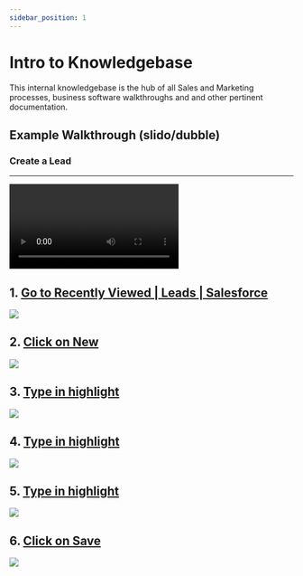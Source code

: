 ```yaml
---
sidebar_position: 1
---
```


# Intro to Knowledgebase

This internal knowledgebase is the hub of all Sales and Marketing processes, business software walkthroughs and and other pertinent documentation.

## Example Walkthrough (slido/dubble)

### Create a Lead

---

<video controls autoplay width={770} height={500}>
  <source src="https://dubble-prod-01.s3.amazonaws.com/assets/34b74b5b-cf79-4cd8-b6e4-3e96eb40dfc9.mp4"/>
</video>

## 1\. [Go to Recently Viewed | Leads | Salesforce](https://nuclera.lightning.force.com/lightning/o/Lead/list?filterName=Recent)

![](https://dubble-prod-01.s3.amazonaws.com/assets/f7dac614-6014-4e0d-accb-ce05d2b49396.png?0)

## 2\. [Click on New](https://nuclera.lightning.force.com/lightning/o/Lead/list?filterName=Recent)

![](https://d3q7ie80jbiqey.cloudfront.net/media/image/zoom/8f452f04-be2c-4b2a-ba02-b5629c6cbbcb/2.5/82.427571614583/8.1114276740847?0)

## 3\. [Type in highlight](https://nuclera.lightning.force.com/lightning/o/Lead/new?count=1&nooverride=1&useRecordTypeCheck=1&navigationLocation=LIST_VIEW&uid=166393667542327291&backgroundContext=%2Flightning%2Fo%2FLead%2Flist%3FfilterName%3DRecent)

![](https://d3q7ie80jbiqey.cloudfront.net/media/image/zoom/9e9503d5-de24-4b1c-91cd-bd3bad6753aa/2.5/39.742838541667/28.508614501077?0)

## 4\. [Type in highlight](https://nuclera.lightning.force.com/lightning/o/Lead/new?count=1&nooverride=1&useRecordTypeCheck=1&navigationLocation=LIST_VIEW&uid=166393667542327291&backgroundContext=%2Flightning%2Fo%2FLead%2Flist%3FfilterName%3DRecent)

![](https://d3q7ie80jbiqey.cloudfront.net/media/image/zoom/df1781a6-e4ab-48e4-ac36-2f8da3fb5910/2.5/39.742838541667/37.049084709261?0)

## 5\. [Type in highlight](https://nuclera.lightning.force.com/lightning/o/Lead/new?count=1&nooverride=1&useRecordTypeCheck=1&navigationLocation=LIST_VIEW&uid=166393667542327291&backgroundContext=%2Flightning%2Fo%2FLead%2Flist%3FfilterName%3DRecent)

![](https://d3q7ie80jbiqey.cloudfront.net/media/image/zoom/e94abb38-3c18-47d7-85cc-aa49107b798b/2.5/39.742838541667/47.346105527638?0)

## 6\. [Click on Save](https://nuclera.lightning.force.com/lightning/o/Lead/new?count=1&nooverride=1&useRecordTypeCheck=1&navigationLocation=LIST_VIEW&uid=166393667542327291&backgroundContext=%2Flightning%2Fo%2FLead%2Flist%3FfilterName%3DRecent)

![](https://d3q7ie80jbiqey.cloudfront.net/media/image/zoom/3763cb97-09ad-4938-ab1b-a38b6f25dae5/2.5/54.292805989583/85.37441672649?0)
